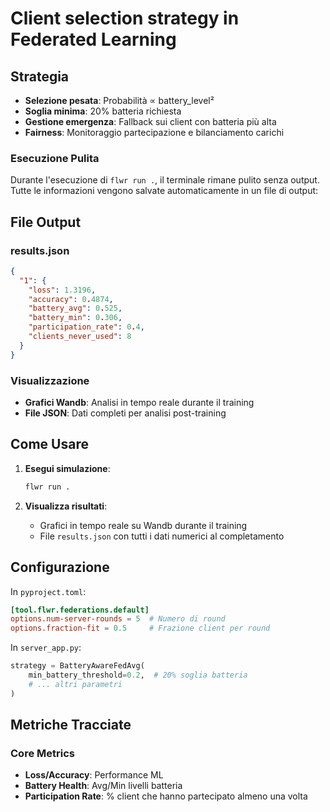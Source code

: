 # Client selection strategy in Federated Learning

## Strategia

- **Selezione pesata**: Probabilità ∝ battery_level²
- **Soglia minima**: 20% batteria richiesta
- **Gestione emergenza**: Fallback sui client con batteria più alta
- **Fairness**: Monitoraggio partecipazione e bilanciamento carichi


### Esecuzione Pulita
Durante l'esecuzione di `flwr run .`, il terminale rimane pulito senza output.
Tutte le informazioni vengono salvate automaticamente in un file di output:

## File Output

### results.json
```json
{
  "1": {
    "loss": 1.3196,
    "accuracy": 0.4874,
    "battery_avg": 0.525,
    "battery_min": 0.306,
    "participation_rate": 0.4,
    "clients_never_used": 8
  }
}
```

### Visualizzazione
- **Grafici Wandb**: Analisi in tempo reale durante il training
- **File JSON**: Dati completi per analisi post-training

## Come Usare

1. **Esegui simulazione**:
   ```bash
   flwr run .
   ```

2. **Visualizza risultati**:
   - Grafici in tempo reale su Wandb durante il training
   - File `results.json` con tutti i dati numerici al completamento

## Configurazione

In `pyproject.toml`:
```toml
[tool.flwr.federations.default]
options.num-server-rounds = 5  # Numero di round
options.fraction-fit = 0.5     # Frazione client per round
```

In `server_app.py`:
```python
strategy = BatteryAwareFedAvg(
    min_battery_threshold=0.2,  # 20% soglia batteria
    # ... altri parametri
)
```

## Metriche Tracciate

### Core Metrics
- **Loss/Accuracy**: Performance ML
- **Battery Health**: Avg/Min livelli batteria
- **Participation Rate**: % client che hanno partecipato almeno una volta


